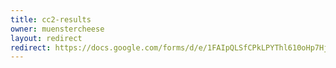 ```yaml
---
title: cc2-results
owner: muenstercheese
layout: redirect
redirect: https://docs.google.com/forms/d/e/1FAIpQLSfCPkLPYThl610oHp7HjhMYB54wW25bIcQrRQq7ITggSfI7pQ/viewform
---
```

